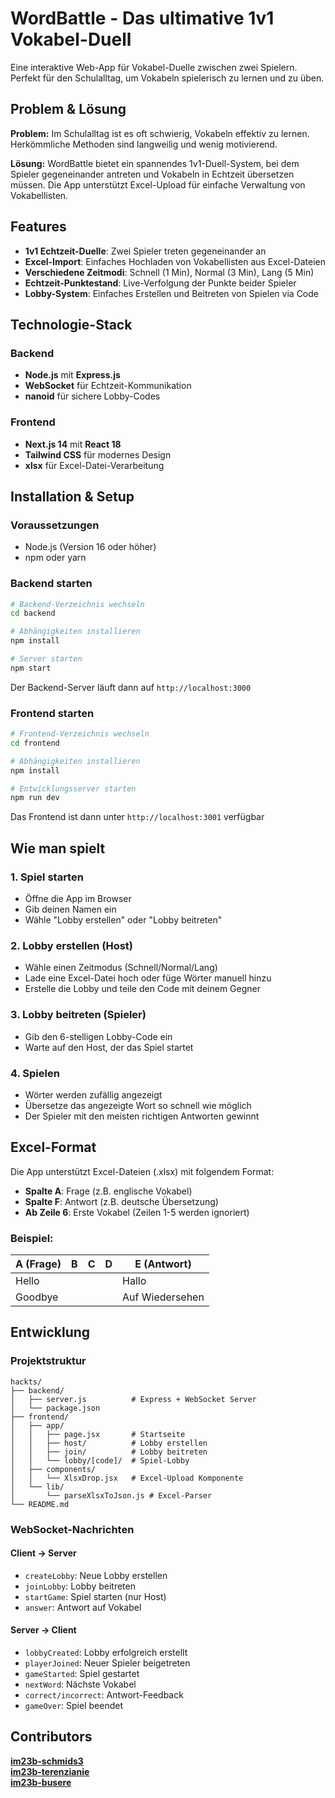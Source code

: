 # WordBattle - Das ultimative 1v1 Vokabel-Duell

Eine interaktive Web-App für Vokabel-Duelle zwischen zwei Spielern. Perfekt für den Schulalltag, um Vokabeln spielerisch zu lernen und zu üben.

## Problem & Lösung

**Problem:** Im Schulalltag ist es oft schwierig, Vokabeln effektiv zu lernen. Herkömmliche Methoden sind langweilig und wenig motivierend.

**Lösung:** WordBattle bietet ein spannendes 1v1-Duell-System, bei dem Spieler gegeneinander antreten und Vokabeln in Echtzeit übersetzen müssen. Die App unterstützt Excel-Upload für einfache Verwaltung von Vokabellisten.

## Features

- **1v1 Echtzeit-Duelle**: Zwei Spieler treten gegeneinander an
- **Excel-Import**: Einfaches Hochladen von Vokabellisten aus Excel-Dateien
- **Verschiedene Zeitmodi**: Schnell (1 Min), Normal (3 Min), Lang (5 Min)
- **Echtzeit-Punktestand**: Live-Verfolgung der Punkte beider Spieler
- **Lobby-System**: Einfaches Erstellen und Beitreten von Spielen via Code

## Technologie-Stack

### Backend
- **Node.js** mit **Express.js**
- **WebSocket** für Echtzeit-Kommunikation
- **nanoid** für sichere Lobby-Codes

### Frontend
- **Next.js 14** mit **React 18**
- **Tailwind CSS** für modernes Design
- **xlsx** für Excel-Datei-Verarbeitung

## Installation & Setup

### Voraussetzungen
- Node.js (Version 16 oder höher)
- npm oder yarn

### Backend starten

```bash
# Backend-Verzeichnis wechseln
cd backend

# Abhängigkeiten installieren
npm install

# Server starten
npm start
```

Der Backend-Server läuft dann auf `http://localhost:3000`

### Frontend starten

```bash
# Frontend-Verzeichnis wechseln
cd frontend

# Abhängigkeiten installieren
npm install

# Entwicklungsserver starten
npm run dev
```

Das Frontend ist dann unter `http://localhost:3001` verfügbar

## Wie man spielt

### 1. Spiel starten
- Öffne die App im Browser
- Gib deinen Namen ein
- Wähle "Lobby erstellen" oder "Lobby beitreten"

### 2. Lobby erstellen (Host)
- Wähle einen Zeitmodus (Schnell/Normal/Lang)
- Lade eine Excel-Datei hoch oder füge Wörter manuell hinzu
- Erstelle die Lobby und teile den Code mit deinem Gegner

### 3. Lobby beitreten (Spieler)
- Gib den 6-stelligen Lobby-Code ein
- Warte auf den Host, der das Spiel startet

### 4. Spielen
- Wörter werden zufällig angezeigt
- Übersetze das angezeigte Wort so schnell wie möglich
- Der Spieler mit den meisten richtigen Antworten gewinnt

## Excel-Format

Die App unterstützt Excel-Dateien (.xlsx) mit folgendem Format:
- **Spalte A**: Frage (z.B. englische Vokabel)
- **Spalte F**: Antwort (z.B. deutsche Übersetzung)
- **Ab Zeile 6**: Erste Vokabel (Zeilen 1-5 werden ignoriert)

### Beispiel:
| A (Frage) | B | C | D | E (Antwort)     | 
|-----------|---|---|---|-----------------|
| Hello     |   |   |   | Hallo           | 
| Goodbye   |   |   |   | Auf Wiedersehen |

## Entwicklung

### Projektstruktur
```
hackts/
├── backend/
│   ├── server.js          # Express + WebSocket Server
│   └── package.json
├── frontend/
│   ├── app/
│   │   ├── page.jsx       # Startseite
│   │   ├── host/          # Lobby erstellen
│   │   ├── join/          # Lobby beitreten
│   │   └── lobby/[code]/  # Spiel-Lobby
│   ├── components/
│   │   └── XlsxDrop.jsx   # Excel-Upload Komponente
│   └── lib/
│       └── parseXlsxToJson.js # Excel-Parser
└── README.md
```

### WebSocket-Nachrichten

#### Client → Server
- `createLobby`: Neue Lobby erstellen
- `joinLobby`: Lobby beitreten
- `startGame`: Spiel starten (nur Host)
- `answer`: Antwort auf Vokabel

#### Server → Client
- `lobbyCreated`: Lobby erfolgreich erstellt
- `playerJoined`: Neuer Spieler beigetreten
- `gameStarted`: Spiel gestartet
- `nextWord`: Nächste Vokabel
- `correct/incorrect`: Antwort-Feedback
- `gameOver`: Spiel beendet


## Contributors
**[im23b-schmids3](https://github.com/im23b-schmids3)** </br>
**[im23b-terenzianie](https://github.com/im23b-terenzianie)** </br>
**[im23b-busere](https://github.com/im23b-busere)** </br>

